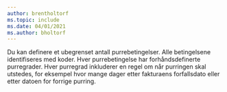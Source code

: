 ```yaml
---
author: brentholtorf
ms.topic: include
ms.date: 04/01/2021
ms.author: bholtorf
---
```

Du kan definere et ubegrenset antall purrebetingelser. Alle betingelsene identifiseres med koder. Hver purrebetingelse har forhåndsdefinerte purregrader. Hver purregrad inkluderer en regel om når purringen skal utstedes, for eksempel hvor mange dager etter fakturaens forfallsdato eller etter datoen for forrige purring.
